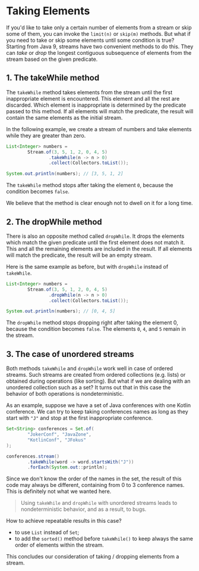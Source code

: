 # Taking Elements

If you'd like to take only a certain number of elements from a stream or skip some of them, you can invoke the `limit(n)` or `skip(m)` methods. But what if you need to take or skip some elements until some condition is true? Starting from Java 9, streams have two convenient methods to do this. They can *take* or *drop* the longest contiguous subsequence of elements from the stream based on the given predicate.

## 1. The takeWhile method

The `takeWhile` method takes elements from the stream until the first inappropriate element is encountered. This element and all the rest are discarded. Which element is inappropriate is determined by the predicate passed to this method. If all elements will match the predicate, the result will contain the same elements as the initial stream.

In the following example, we create a stream of numbers and take elements while they are greater than zero.
```java
List<Integer> numbers =
        Stream.of(3, 5, 1, 2, 0, 4, 5)
                .takeWhile(n -> n > 0)
                .collect(Collectors.toList());

System.out.println(numbers); // [3, 5, 1, 2]
```
The `takeWhile` method stops after taking the element `0`, because the condition becomes `false`.

We believe that the method is clear enough not to dwell on it for a long time.

## 2. The dropWhile method

There is also an opposite method called `dropWhile`. It drops the elements which match the given predicate until the first element does not match it. This and all the remaining elements are included in the result. If all elements will match the predicate, the result will be an empty stream.

Here is the same example as before, but with `dropWhile` instead of `takeWhile`.
```java
List<Integer> numbers =
        Stream.of(3, 5, 1, 2, 0, 4, 5)
                .dropWhile(n -> n > 0)
                .collect(Collectors.toList());

System.out.println(numbers); // [0, 4, 5]
```

The `dropWhile` method stops dropping right after taking the element 0, because the condition becomes `false`. The elements `0`, `4`, and `5` remain in the stream.

## 3. The case of unordered streams

Both methods `takeWhile` and `dropWhile` work well in case of ordered streams. Such streams are created from ordered collections (e.g. lists) or obtained during operations (like sorting). But what if we are dealing with an unordered collection such as a set? It turns out that in this case the behavior of both operations is nondeterministic.

As an example, suppose we have a set of Java conferences with one Kotlin conference. We can try to keep taking conferences names as long as they start with `"J"` and stop at the first inappropriate conference.
```java
Set<String> conferences = Set.of(
        "JokerConf", "JavaZone",
        "KotlinConf", "JFokus"
);

conferences.stream()
        .takeWhile(word -> word.startsWith("J"))
        .forEach(System.out::println);
```

Since we don't know the order of the names in the set, the result of this code may always be different, containing from 0 to 3 conference names. This is definitely not what we wanted here.

> Using `takeWhile` and `dropWhile` with unordered streams leads to nondeterministic behavior, and as a result, to bugs.

How to achieve repeatable results in this case?

- to use `List` instead of `Set`;
- to add the `sorted()` method before `takeWhile()` to keep always the same order of elements within the stream.

This concludes our consideration of taking / dropping elements from a stream.
